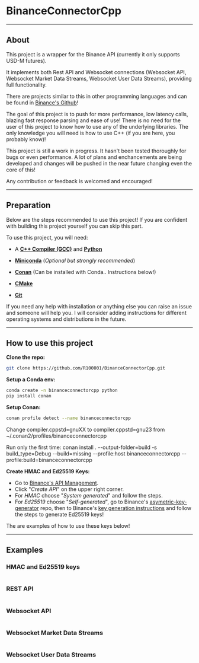 
# BinanceConnectorCpp

---

## About

This project is a wrapper for the Binance API (currently it only supports USD-M futures).

It implements both Rest API and Websocket connections (Websocket API, Websocket Market Data Streams, Websocket User Data Streams), providing full functionality.

There are projects similar to this in other programming languages and can be found in [Binance's Github](https://github.com/binance)!

The goal of this project is to push for more performance, low latency calls, blazing fast response parsing and ease of use! There is no need for the user of this project to know how to use any of the underlying libraries. The only knowledge you will need is how to use C++ (if you are here, you probably know)!

This project is still a work in progress. It hasn't been tested thoroughly for bugs or even performance. A lot of plans and enchancements are being developed and changes will be pushed in the near future changing even the core of this!

Any contribution or feedback is welcomed and encouraged!

---

## Preparation

Below are the steps recommended to use this project! If you are confident with building this project yourself you can skip this part.

To use this project, you will need:

- A **[C++ Compiler (GCC)](https://gcc.gnu.org/)** and **[Python](https://www.python.org/)**

- **[Miniconda](https://www.anaconda.com/download/success)** (*Optional but strongly recommended*)

- **[Conan](https://conan.io/)** (Can be installed with Conda.. Instructions below!)

- **[CMake](https://cmake.org/download/)**

- **[Git](https://git-scm.com/downloads)**

If you need any help with installation or anything else you can raise an issue and someone will help you. I will consider adding instructions for different operating systems and distributions in the future.

---

## How to use this project

**Clone the repo:**

```bash
git clone https://github.com/R100001/BinanceConnectorCpp.git
```

**Setup a Conda env:**

```bash
conda create -n binanceconnectorcpp python
pip install conan
```

**Setup Conan:**

```bash
conan profile detect --name binanceconnectorcpp
```

Change compiler.cppstd=gnuXX to compiler.cppstd=gnu23 from ~/.conan2/profiles/binanceconnectorcpp

Run only the first time: 
conan install . --output-folder=build -s build_type=Debug --build=missing --profile:host binanceconnectorcpp --profile:build=binanceconnectorcpp

**Create HMAC and Ed25519 Keys:**

- Go to [Binance's API Management](https://www.binance.com/en/my/settings/api-management).
- Click "*Create API*" on the upper right corner.
- For *HMAC* choose "*System generated*" and follow the steps.
- For *Ed25519* choose "*Self-generated*", go to Binance's [asymetric-key-generator](https://github.com/binance/asymmetric-key-generator/releases) repo, then to Binance's [key generation instructions](https://www.binance.com/en/support/faq/detail/6b9a63f1e3384cf48a2eedb82767a69a) and follow the steps to generate Ed25519 keys!

The are examples of how to use these keys below!

---

## Examples

### HMAC and Ed25519 keys

```bash

```

### REST API

```bash

```

### Websocket API

```bash

```

### Websocket Market Data Streams

```bash

```

### Websocket User Data Streams

```bash

```